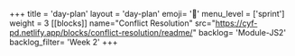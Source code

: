 +++
title = 'day-plan'
layout = 'day-plan'
emoji= '📝'
menu_level = ['sprint']
weight = 3
[[blocks]]
name="Conflict Resolution"
src="https://cyf-pd.netlify.app/blocks/conflict-resolution/readme/"
backlog= 'Module-JS2'
backlog_filter= 'Week 2'
+++


